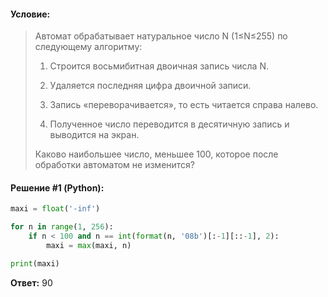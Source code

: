 #### Условие:

> Автомат обрабатывает натуральное число N (1≤N≤255) по следующему алгоритму:
> 
> 1) Строится восьмибитная двоичная запись числа N.
> 
> 2) Удаляется последняя цифра двоичной записи.
> 
> 3) Запись «переворачивается», то есть читается справа налево.
> 
> 4) Полученное число переводится в десятичную запись и выводится на экран.
> 
> Каково наибольшее число, меньшее 100, которое после обработки автоматом не изменится?

#### Решение #1 (Python):
```python
maxi = float('-inf')

for n in range(1, 256):
    if n < 100 and n == int(format(n, '08b')[:-1][::-1], 2):
        maxi = max(maxi, n)

print(maxi)
```

**Ответ:**  90
